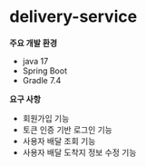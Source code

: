 # delivery-service

**주요 개발 환경**
- java 17  
- Spring Boot 
- Gradle 7.4


**요구 사항**
- 회원가입 기능
- 토큰 인증 기반 로그인 기능
- 사용자 배달 조회 기능
- 사용자 배달 도착지 정보 수정 기능
